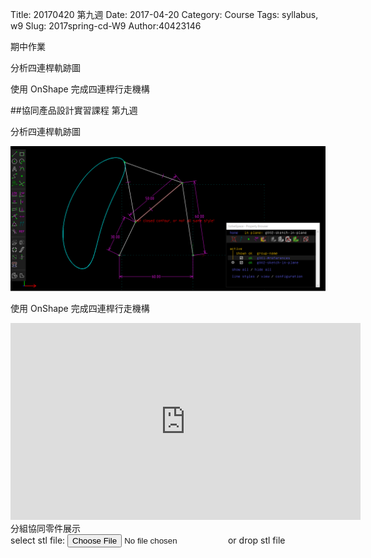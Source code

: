 Title: 20170420 第九週
Date: 2017-04-20
Category: Course
Tags: syllabus, w9
Slug: 2017spring-cd-W9
Author:40423146

期中作業

分析四連桿軌跡圖

使用 OnShape 完成四連桿行走機構


<!-- PELICAN_END_SUMMARY -->

##協同產品設計實習課程 第九週

分析四連桿軌跡圖


<img src="./../data/W9/46.png" width="560" />


使用 OnShape 完成四連桿行走機構


<iframe width="560" height="315" src="https://www.youtube.com/embed/EORo8OShl58" frameborder="0" allowfullscreen></iframe>
分組協同零件展示

<link href="./../work/madeleine/src/css/Madeleine.css" rel="stylesheet">
<script src="./../work/madeleine/src/stats.js"></script>
<script src="./../work/madeleine/src/detector.js"></script>
<script src="./../work/madeleine/src/three.min.js"></script>
<script src="./../work/madeleine/src/Madeleine.js"></script>

<div id="target" class="madeleine"></div>

<script>
window.onload = function(){
    var madeleine = new Madeleine({
      target: 'target', // target div id
      data: './../data/Fourbar1.stl', // data path
      path: './../work/madeleine/src/' // path to source directory from current html file
    });
}; 
</script>

<script src="https://cdnjs.cloudflare.com/ajax/libs/three.js/r68/three.min.js"
></script>
<script src="https://rawgit.com/mrdoob/three.js/master/examples/js/controls/TrackballControls.js"
></script>
<script src="./../data/w9/loader.js"></script>
<script src="./../data/w9/stl.js"></script>
<div>
select stl file: <input type="file" id="file" /> or drop stl file
</div>
<div id="view"></div>